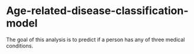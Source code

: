 # Age-related-disease-classification-model
The goal of this analysis is to predict if a person has any of three medical conditions. 
